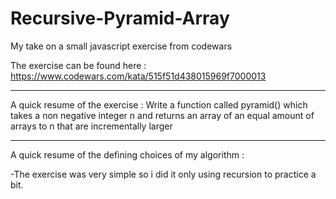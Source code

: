 # Recursive-Pyramid-Array
My take on a small javascript exercise from codewars

The exercise can be found here : https://www.codewars.com/kata/515f51d438015969f7000013

_____

A quick resume of the exercise : Write a function called pyramid() which takes a non negative integer n and returns an array of an equal amount of arrays to n that are incrementally larger

_____

A quick resume of the defining choices of my algorithm :

-The exercise was very simple so i did it only using recursion to practice a bit.
